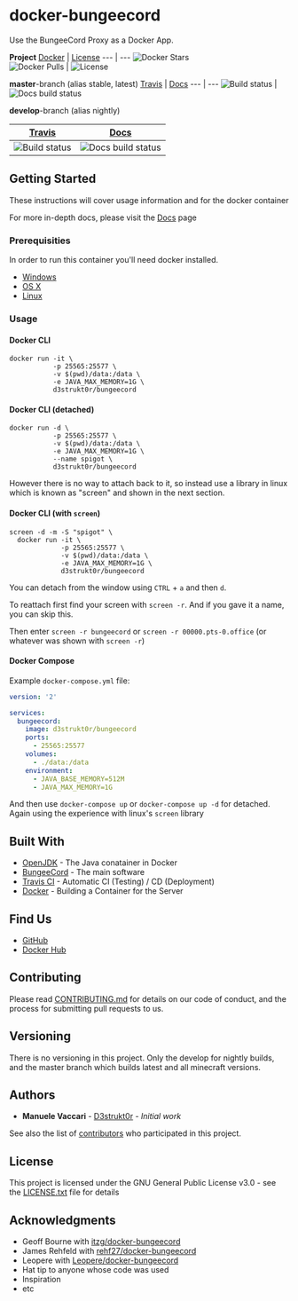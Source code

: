 # docker-bungeecord

Use the BungeeCord Proxy as a Docker App.

**Project**
[Docker][docker] | [License][license]
--- | ---
![Docker Stars][docker-stars-icon]<br />![Docker Pulls][docker-pulls-icon] | ![License][license-icon]

**master**-branch (alias stable, latest)
[Travis][travis] | [Docs][rtfd]
--- | ---
![Build status][travis-master-icon] | ![Docs build status][rtfd-master-icon]

**develop**-branch (alias nightly)

[Travis][travis] | [Docs][rtfd]
--- | ---
![Build status][travis-develop-icon] | ![Docs build status][rtfd-develop-icon]

[license]: https://github.com/D3strukt0r/docker-bungeecord/blob/master/LICENSE.txt
[docker]: https://hub.docker.com/repository/docker/d3strukt0r/bungeecord
[travis]: https://travis-ci.com/github/D3strukt0r/docker-bungeecord
[docker-stars-icon]: https://img.shields.io/docker/stars/d3strukt0r/bungeecord.svg
[rtfd]: https://docker-bungeecord-docs.manuele-vaccari.ch/

[license-icon]: https://img.shields.io/github/license/d3strukt0r/docker-bungeecord
[docker-pulls-icon]: https://img.shields.io/docker/pulls/d3strukt0r/bungeecord.svg
[travis-master-icon]: https://img.shields.io/travis/com/D3strukt0r/docker-bungeecord/master
[travis-develop-icon]: https://img.shields.io/travis/com/D3strukt0r/docker-bungeecord/develop
[rtfd-master-icon]: https://img.shields.io/readthedocs/docker-bungeecord/master
[rtfd-develop-icon]: https://img.shields.io/readthedocs/docker-bungeecord/develop

## Getting Started

These instructions will cover usage information and for the docker container

For more in-depth docs, please visit the [Docs](https://docker-bungeecord-docs.manuele-vaccari.ch) page

### Prerequisities

In order to run this container you'll need docker installed.

* [Windows](https://docs.docker.com/docker-for-windows/install/)
* [OS X](https://docs.docker.com/docker-for-mac/install/)
* [Linux](https://docs.docker.com/install/linux/docker-ce/ubuntu/)

### Usage

#### Docker CLI

```shell script
docker run -it \
           -p 25565:25577 \
           -v $(pwd)/data:/data \
           -e JAVA_MAX_MEMORY=1G \
           d3strukt0r/bungeecord
```

#### Docker CLI (detached)

```shell script
docker run -d \
           -p 25565:25577 \
           -v $(pwd)/data:/data \
           -e JAVA_MAX_MEMORY=1G \
           --name spigot \
           d3strukt0r/bungeecord
```

However there is no way to attach back to it, so instead use a library in linux which is known as "screen" and shown in the next section.

#### Docker CLI (with `screen`)

```shell script
screen -d -m -S "spigot" \
  docker run -it \
             -p 25565:25577 \
             -v $(pwd)/data:/data \
             -e JAVA_MAX_MEMORY=1G \
             d3strukt0r/bungeecord
```

You can detach from the window using `CTRL` + `a` and then `d`.

To reattach first find your screen with `screen -r`. And if you gave it a name, you can skip this.

Then enter `screen -r bungeecord` or `screen -r 00000.pts-0.office` (or whatever was shown with `screen -r`)

#### Docker Compose

Example `docker-compose.yml` file:
```yml
version: '2'

services:
  bungeecord:
    image: d3strukt0r/bungeecord
    ports:
      - 25565:25577
    volumes:
      - ./data:/data
    environment:
      - JAVA_BASE_MEMORY=512M
      - JAVA_MAX_MEMORY=1G
```

And then use `docker-compose up` or `docker-compose up -d` for detached. Again using the experience with linux's `screen` library

## Built With

* [OpenJDK](https://hub.docker.com/_/openjdk) - The Java conatainer in Docker
* [BungeeCord](https://ci.md-5.net/job/BungeeCord/) - The main software
* [Travis CI](https://travis-ci.com/) - Automatic CI (Testing) / CD (Deployment)
* [Docker](https://www.docker.com/) - Building a Container for the Server

## Find Us

* [GitHub](https://github.com/D3strukt0r/docker-bungeecord)
* [Docker Hub](https://hub.docker.com/r/d3strukt0r/bungeecord)

## Contributing

Please read [CONTRIBUTING.md](CONTRIBUTING.md) for details on our code of conduct, and the process for submitting pull requests to us.

## Versioning

There is no versioning in this project. Only the develop for nightly builds, and the master branch which builds latest and all minecraft versions.

## Authors

* **Manuele Vaccari** - [D3strukt0r](https://github.com/D3strukt0r) - *Initial work*

See also the list of [contributors](https://github.com/D3strukt0r/docker-bungeecord/contributors) who
participated in this project.

## License

This project is licensed under the GNU General Public License v3.0 - see the [LICENSE.txt](LICENSE.txt) file for details

## Acknowledgments

* Geoff Bourne with [itzg/docker-bungeecord](https://github.com/itzg/docker-bungeecord)
* James Rehfeld with [rehf27/docker-bungeecord](https://github.com/rehf27/docker-bungeecord)
* Leopere with [Leopere/docker-bungeecord](https://github.com/Leopere/docker-bungeecord)
* Hat tip to anyone whose code was used
* Inspiration
* etc
